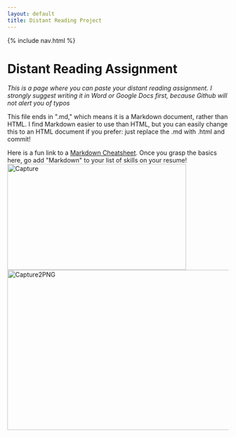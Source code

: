 ```yaml
---
layout: default
title: Distant Reading Project
---
```


{% include nav.html %}


# Distant Reading Assignment 

*This is a page where you can paste your distant reading assignment. I strongly suggest writing it in Word or Google Docs first, because Github will not alert you of typos*

This file ends in ".md," which means it is a Markdown document, rather than HTML. I find Markdown easier to use than HTML, but you can easily change this to an HTML document if you prefer: just replace the .md with .html and commit! 

Here is a fun link to a [Markdown Cheatsheet](https://www.markdownguide.org/cheat-sheet/). Once you grasp the basics here, go add "Markdown" to your list of skills on your resume!
<img width="407" height="241" alt="Capture" src="https://github.com/user-attachments/assets/01b9d9a2-e996-4e19-8566-262a96b28daf" /><img width="751" height="364" alt="Capture2PNG" src="https://github.com/user-attachments/assets/0c5d0c92-6164-49d4-90a3-9bf2d7fba3d2" />
